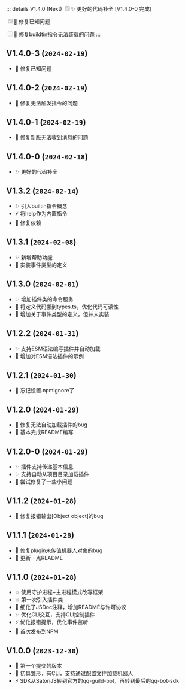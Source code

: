 ::: details V1.4.0 (Next)
<input type='checkbox' disabled checked>✨ 更好的代码补全 [V1.4.0-0 完成]</input>

<input type='checkbox' disabled checked>🐛 修复已知问题</input>

<input type='checkbox' disabled>🐛 修复buildtin指令无法装载的问题</input>
:::

## V1.4.0-3 (`2024-02-19`)
- 🐛 修复已知问题

## V1.4.0-2 (`2024-02-19`)
- 🐛 修复无法触发指令的问题

## V1.4.0-1 (`2024-02-19`)
- 🐛 修复新版无法收到消息的问题

## V1.4.0-0 (`2024-02-18`)
- ✨ 更好的代码补全

## V1.3.2 (`2024-02-14`)
- ✨ 引入builtin指令概念
- ⚡️ 将help作为内置指令
- 🔧 修复依赖

## V1.3.1 (`2024-02-08`)
- ✨ 新增帮助功能
- 📝 实装事件类型的定义

## V1.3.0 (`2024-02-01`)
- ✨ 增加插件类的命令服务
- 💄 将定义代码挪到types.ts，优化代码可读性
- 📝 增加关于事件类型的定义，但并未实装

## V1.2.2 (`2024-01-31`)
- ✨ 支持ESM语法编写插件并自动加载
- 📝 增加对ESM语法插件的示例

## V1.2.1 (`2024-01-30`)
- 🙈 忘记设置.npmignore了

## V1.2.0 (`2024-01-29`)
- 🐛 修复无法自动加载插件的bug
- 📝 基本完成README编写

## V1.2.0-0 (`2024-01-29`)
- ✨ 插件支持传递基本信息
- ✨ 支持自动从项目目录加载插件
- 🐛 尝试修复了一些小问题

## V1.1.2 (`2024-01-28`)
- 🐛 修复报错输出[Object object]的bug

## V1.1.1 (`2024-01-28`)
- 🐛 修复plugin未传值机器人对象的bug
- 📝 更新一点README

## V1.1.0 (`2024-01-28`)
- 💥 使用守护进程+主进程模式改写框架
- 💥 第一次引入插件类
- 📝 细化了JSDoc注释，增加README与许可协议
- ✨ 优化CLI交互，支持CLI控制插件
- ⚡️ 优化报错提示，优化事件监听
- 🎉 首次发布到NPM

## V1.0.0 (`2023-12-30`)
- 🎉 第一个提交的版本
- 🎉 初具雏形，有CLI，支持通过配置文件加载机器人
- ⚡️ SDK从SatoriJS转到官方的qq-guild-bot，再转到最后的qq-bot-sdk